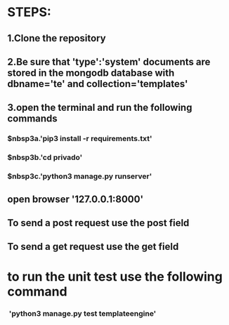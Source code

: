 <h1>STEPS:</h1>
<h2>1.Clone the repository </h2>
<h2>2.Be sure that 'type':'system' documents are stored in the mongodb database with dbname='te' and collection='templates'</h2>
<h2>3.open the terminal and run the following commands</h2>
<h3>$nbsp3a.'pip3 install -r requirements.txt'</h3>
<h3>$nbsp3b.'cd privado'</h3>
<h3>$nbsp3c.'python3 manage.py runserver'</h3>
<h2>open browser '127.0.0.1:8000'</h2>
<h2>To send a post request use the post field</h2>
<h2>To send a get request use the get field</h2>
<h1>to run the unit test use the following command</h1>
<h3>&nbsp'python3 manage.py test templateengine'</h3>
